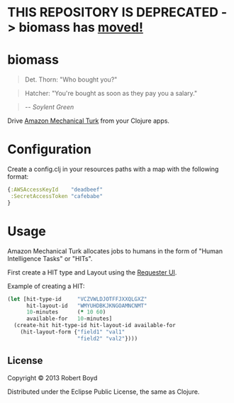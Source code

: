 # THIS REPOSITORY IS DEPRECATED -> biomass has [moved!](https://github.com/smnirven/biomass)


# biomass

> Det. Thorn: "Who bought you?"

> Hatcher: "You're bought as soon as they pay you a salary."

> -- *Soylent Green*

Drive [Amazon Mechanical Turk](http://mturk.com) from your Clojure apps.

# Configuration

Create a config.clj in your resources paths with a map with the following format:

```clojure
{:AWSAccessKeyId    "deadbeef"
 :SecretAccessToken "cafebabe"
}
```

# Usage

Amazon Mechanical Turk allocates jobs to humans in the form of "Human
Intelligence Tasks" or "HITs".

First create a HIT type and Layout using the [Requester UI](http://docs.aws.amazon.com/AWSMechTurk/latest/RequesterUI/Welcome.html).

Example of creating a HIT:

```clojure
(let [hit-type-id     "VCZVWLDJOTFFJXXQLGXZ"
      hit-layout-id   "WMYUHDBKJKNGOAMNCNMT"
      10-minutes      (* 10 60)
      available-for   10-minutes]
  (create-hit hit-type-id hit-layout-id available-for
    (hit-layout-form {"field1" "val1"
                      "field2" "val2"})))
```



## License

Copyright © 2013 Robert Boyd

Distributed under the Eclipse Public License, the same as Clojure.

